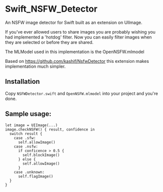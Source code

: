 # Swift_NSFW_Detector
An NSFW image detector for Swift built as an extension on UIImage.

If you've ever allowed users to share images you are probably wishing you had implemented a 'hotdog' filter. Now you can easily filter images when they are selected or before they are shared.

The MLModel used in this implementation is the OpenNSFW.mlmodel

Based on https://github.com/kashif/NsfwDetector this extension makes implementation much simpler.

## Installation

Copy `NSFWDetector.swift` and `OpenNSFW.mlmodel` into your project and you're done.

## Sample usage:

    let image = UIImage(...)
    image.checkNSFW() { result, confidence in
      switch result {
        case .sfw:
          self.allowImage()
        case .nsfw:
          if conficence > 0.5 {
            self.blockImage()
          } else {
            self.allowImage()
          }
        case .unknown:
          self.flagImage()
      }
    }


